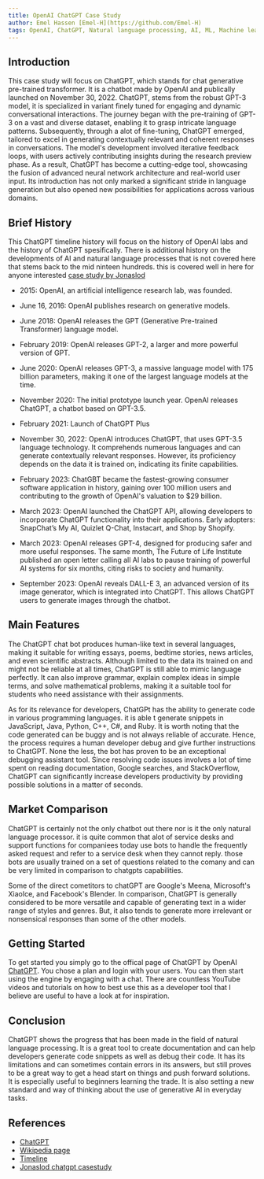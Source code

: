 ```yaml
---
title: OpenAI ChatGPT Case Study
author: Emel Hassen [Emel-H](https://github.com/Emel-H)
tags: OpenAI, ChatGPT, Natural language processing, AI, ML, Machine learning, Artificial inteligence, Chat bot, Text bot, NLP, GPT, Development platforms
---
```


## Introduction

This case study will focus on ChatGPT, which stands for chat generative pre-trained transformer. It is a chatbot made by OpenAI and publically launched on November 30, 2022. ChatGPT, stems from the robust GPT-3 model, it is specialized in variant finely tuned for engaging and dynamic conversational interactions. The journey began with the pre-training of GPT-3 on a vast and diverse dataset, enabling it to grasp intricate language patterns. Subsequently, through a alot of fine-tuning, ChatGPT emerged, tailored to excel in generating contextually relevant and coherent responses in conversations. The model's development involved iterative feedback loops, with users actively contributing insights during the research preview phase. As a result, ChatGPT has become a cutting-edge tool, showcasing the fusion of advanced neural network architecture and real-world user input. Its introduction has not only marked a significant stride in language generation but also opened new possibilities for applications across various domains.

## Brief History

This ChatGPT timeline history will focus on the history of OpenAI labs and the history of ChatGPT spesifically. There is additional history on the developments of AI and natural language processes that is not covered here that stems back to the mid ninteen hundreds. this is covered well in here for anyone interested [case study by Jonaslod](https://github.com/NoroffFEU/development-platforms/blob/main/src/content/docs/openai/ChatGPT/chatGPT-case-study-jonaslod.md)

- 2015: OpenAI, an artificial intelligence research lab, was founded.

- June 16, 2016: OpenAI publishes research on generative models.

- June 2018: OpenAI releases the GPT (Generative Pre-trained Transformer) language model.

- February 2019: OpenAI releases GPT-2, a larger and more powerful version of GPT.

- June 2020: OpenAI releases GPT-3, a massive language model with 175 billion parameters, making it one of the largest language models at the time.

- November 2020: The initial prototype launch year. OpenAI releases ChatGPT, a chatbot based on GPT-3.5.

- February 2021: Launch of ChatGPT Plus

- November 30, 2022: OpenAI introduces ChatGPT, that uses GPT-3.5 language technology. It comprehends numerous languages and can generate contextually relevant responses. However, its proficiency depends on the data it is trained on, indicating its finite capabilities.

- February 2023: ChatGBT became the fastest-growing consumer software application in history, gaining over 100 million users and contributing to the growth of OpenAI's valuation to $29 billion.

- March 2023: OpenAI launched the ChatGPT API, allowing developers to incorporate ChatGPT functionality into their applications. Early adopters: SnapChat’s My AI, Quizlet Q-Chat, Instacart, and Shop by Shopify.

- March 2023: OpenAI releases GPT-4, designed for producing safer and more useful responses. The same month, The Future of Life Institute published an open letter calling all AI labs to pause training of powerful AI systems for six months, citing risks to society and humanity.

- September 2023: OpenAI reveals DALL-E 3, an advanced version of its image generator, which is integrated into ChatGPT. This allows ChatGPT users to generate images through the chatbot.

## Main Features

The ChatGPT chat bot produces human-like text in several languages, making it suitable for writing essays, poems, bedtime stories, news articles, and even scientific abstracts. Although limited to the data its trained on and might not be reliable at all times, ChatGPT is still able to mimic language perfectly. It can also improve grammar, explain complex ideas in simple terms, and solve mathematical problems, making it a suitable tool for students who need assistance with their assignments.

As for its relevance for developers, ChatGPt has the ability to generate code in various programming languages. it is able t generate snippets in JavaScript, Java, Python, C++, C#, and Ruby. It is worth noting that the code generated can be buggy and is not always reliable of accurate. Hence, the process requires a human developer debug and give further instructions to ChatGPT. None the less, the bot has proven to be an exceptional debugging assistant tool. Since resolving code issues involves a lot of time spent on reading documentation, Google searches, and StackOverflow, ChatGPT can significantly increase developers productivity by providing possible solutions in a matter of seconds.

## Market Comparison

ChatGPT is certainly not the only chatbot out there nor is it the only natural language processor. it is quite common that alot of service desks and support functions for companiees today use bots to handle the frequently asked request and refer to a service desk when they cannot reply. those bots are usually trained on a set of questions related to the comany and can be very limited in comparison to chatgpts capabilities.

Some of the direct cometitors to chatGPT are Google's Meena, Microsoft's XiaoIce, and Facebook's Blender. In comparison, ChatGPT is generally considered to be more versatile and capable of generating text in a wider range of styles and genres. But, it also tends to generate more irrelevant or nonsensical responses than some of the other models.

## Getting Started

To get started you simply go to the offical page of ChatGPT by OpenAI [ChatGPT](https://chat.openai.com/). You chose a plan and login with your users. You can then start using the engine by engaging with a chat. There are countless YouTube videos and tutorials on how to best use this as a developer tool that I believe are useful to have a look at for inspiration. 

## Conclusion

ChatGPT shows the progress that has been made in the field of natural language processing. It is a great tool to create documentation and can help developers generate code snippets as well as debug their code. It has its limitations and can sometimes contain errors in its answers, but still proves to be a great way to get a head start on things and push forward solutions. It is especially useful to beginners learning the trade. It is also setting a new standard and way of thinking about the use of generative AI in everyday tasks.

## References

- [ChatGPT](https://chat.openai.com)
- [Wikipedia page](https://en.wikipedia.org/wiki/ChatGPT)
- [Timeline](https://www.officetimeline.com/blog/artificial-intelligence-ai-and-chatgpt-history-and-timelines)
- [Jonaslod chatgpt casestudy](https://github.com/NoroffFEU/development-platforms/blob/main/src/content/docs/openai/ChatGPT/chatGPT-case-study-jonaslod.md)
